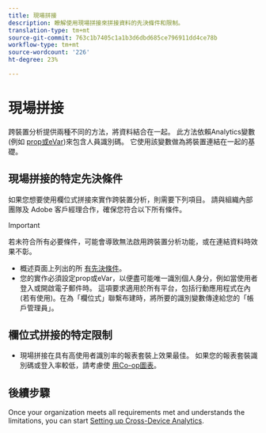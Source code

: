 ```yaml
---
title: 現場拼接
description: 瞭解使用現場拼接來拼接資料的先決條件和限制。
translation-type: tm+mt
source-git-commit: 763c1b7405c1a1b3d6dbd685ce796911dd4ce78b
workflow-type: tm+mt
source-wordcount: '226'
ht-degree: 23%

---
```



# 現場拼接

跨裝置分析提供兩種不同的方法，將資料結合在一起。 此方法依賴Analytics變數(例如 [prop](/help/implement/vars/page-vars/prop.md)[或eVar](/help/implement/vars/page-vars/evar.md))來包含人員識別碼。 它使用該變數做為將裝置連結在一起的基礎。

## 現場拼接的特定先決條件

如果您想要使用欄位式拼接來實作跨裝置分析，則需要下列項目。 請與組織內部團隊及 Adobe 客戶經理合作，確保您符合以下所有條件。

>[!IMPORTANT]
>
> 若未符合所有必要條件，可能會導致無法啟用跨裝置分析功能，或在連結資料時效果不彰。

* 概述頁面上列出的所 [有先決條件](overview.md)。
* 您的實作必須設定prop或eVar，以便盡可能唯一識別個人身分，例如當使用者登入或開啟電子郵件時。 這項要求適用於所有平台，包括行動應用程式在內 (若有使用)。在為「欄位式」聯繫布建時，將所要的識別變數傳達給您的「帳戶管理員」。

## 欄位式拼接的特定限制

* 現場拼接在具有高使用者識別率的報表套裝上效果最佳。 如果您的報表套裝識別碼或登入率較低，請考慮使 [用Co-op圖表](device-graph.md)。

## 後續步驟

Once your organization meets all requirements met and understands the limitations, you can start [Setting up Cross-Device Analytics](setup.md).